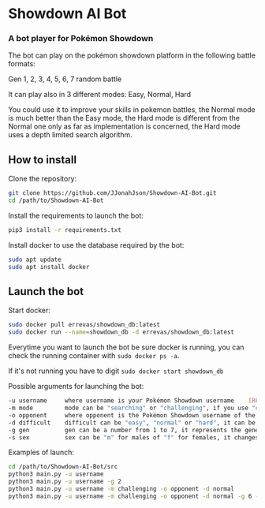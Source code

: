 # Showdown AI Bot
### A bot player for Pokémon Showdown
The bot can play on the pokémon showdown platform in the following battle formats:
<p>Gen 1, 2, 3, 4, 5, 6, 7 random battle
<p>It can play also in 3 different modes: Easy, Normal, Hard
<p>You could use it to improve your skills in pokemon battles, the Normal mode is much better than the Easy mode, the Hard mode is different from the Normal one only as far as implementation is concerned, the Hard mode uses a depth limited search algorithm.

## How to install
Clone the repository:
```bash
git clone https://github.com/JJonahJson/Showdown-AI-Bot.git
cd /path/to/Showdown-AI-Bot
```
Install the requirements to launch the bot:
```bash
pip3 install -r requirements.txt
```
Install docker to use the database required by the bot:
```bash
sudo apt update
sudo apt install docker
```
## Launch the bot
Start docker:
```bash
sudo docker pull errevas/showdown_db:latest
sudo docker run --name=showdown_db -d errevas/showdown_db:latest
```
Everytime you want to launch the bot be sure docker is running, you can check the
running container with `sudo docker ps -a`.

If it's not running you have to digit `sudo docker start showdown_db`

Possible arguments for launching the bot:

```bash
-u username     where username is your Pokémon Showdown username    [REQUIRED]
-m mode         mode can be "searching" or "challenging", if you use "challenging" you must specify the opponent    [DEFAULT "searching"]
-o opponent     where opponent is the Pokémon Showdown username of the opponent
-d difficult    difficult can be "easy", "normal" or "hard", it can be changed by the opponent during the game      [DEFAULT "easy"]
-g gen          gen can be a number from 1 to 7, it represents the generation of random battle you want to play     [DEFAULT "7"]
-s sex          sex can be "m" for males of "f" for females, it changes the avatar of the bot                       [DEFAULT "m"]
```
Examples of launch:
```bash
cd /path/to/Showdown-AI-Bot/src
python3 main.py -u username
python3 main.py -u username -g 2
python3 main.py -u username -m challenging -o opponent -d normal
python3 main.py -u username -m challenging -o opponent -d normal -g 6 -s f
```


